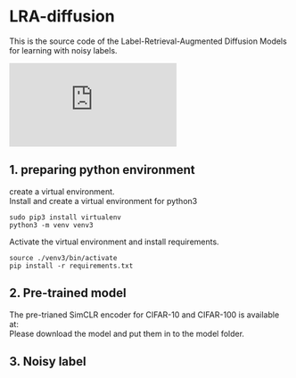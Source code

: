 # LRA-diffusion
This is the source code of the Label-Retrieval-Augmented Diffusion Models for learning with noisy labels.

![](https://github.com/AnonymousLRA/LRA-diffusion/files/10512654/DDIM_TSNE.pdf)

## 1. preparing python environment
create a virtual environment.<br />
Install and create a virtual environment for python3
```
sudo pip3 install virtualenv
python3 -m venv venv3
```
Activate the virtual environment and install requirements.<br />
```
source ./venv3/bin/activate
pip install -r requirements.txt
```

## 2. Pre-trained model
The pre-trianed SimCLR encoder for CIFAR-10 and CIFAR-100 is available at: <br />
Please download the model and put them in to the model folder.

## 3. Noisy label

